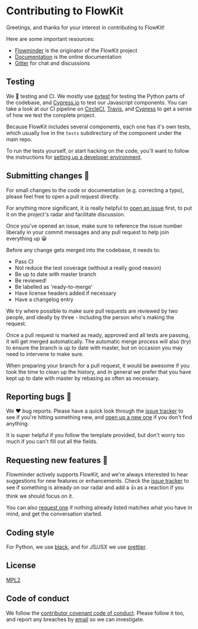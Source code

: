 # Contributing to FlowKit

Greetings, and thanks for your interest in contributing to FlowKit!

Here are some important resources:

  * [Flowminder](https://flowminder.org) is the originator of the FlowKit project
  * [Documentation](https://flowkit.xyz) is the online documentation
  * [Gitter](https://gitter.im/Flowminder/FlowKit) for chat and discussions

## Testing

We :green_heart: testing and CI. We mostly use [pytest](https://docs.pytest.org/en/latest/) for testing the Python parts of the codebase, and [Cypress.io](https://cypress.io) to test our Javascript components. You can take a look at our CI pipeline on [CircleCI](https://circleci.com/gh/Flowminder/workflows/FlowKit), [Travis](https://travis-ci.com/Flowminder/FlowKit), and [Cypress](https://dashboard.cypress.io/projects/67obxt/runs) to get a sense of how we test the complete project.

Because FlowKit includes several components, each one has it's own tests, which usually live in the `tests` subdirectory of the component under the main repo.

To run the tests yourself, or start hacking on the code, you'll want to follow the instructions for [setting up  a developer environment](https://flowkit.xyz/developer/dev_environment_setup/).

## Submitting changes :hammer:

For small changes to the code or documentation (e.g. correcting a typo), please feel free to open a pull request directly.

For anything more significant, it is really helpful to [open an issue](https://github.com/Flowminder/FlowKit/issues/new/choose) first, to put it on the project's radar and facilitate discussion.

Once you've opened an issue, make sure to reference the issue number liberally in your commit messages and any pull request to help join everything up :grinning:

Before any change gets merged into the codebase, it needs to:

- Pass CI
- Not reduce the test coverage (without a really good reason)
- Be up to date with master branch
- Be reviewed!
- Be labelled as 'ready-to-merge'
- Have license headers added if necessary
- Have a changelog entry

We try where possible to make sure pull requests are reviewed by two people, and ideally by three - including the person who's making the request.

Once a pull request is marked as ready, approved and all tests are passing, it will get merged automatically. The automatic merge process will also (try) to ensure the branch is up to date with master, but on occasion you may need to intervene to make sure.

When preparing your branch for a pull request, it would be awesome if you took the time to clean up the history, and in general we prefer that you have kept up to date with master by rebasing as often as necessary.
    
## Reporting bugs :bug:

We :heart: bug reports. Please have a quick look through the [issue tracker](https://github.com/Flowminder/FlowKit/issues?utf8=✓&q=is%3Aissue+is%3Aopen+label%3Abug+) to see if you're hitting something new, and [open up a new one](https://github.com/Flowminder/FlowKit/issues/new?template=bug_report.md) if you don't find anything.

It is super helpful if you follow the template provided, but don't worry too much if you can't fill out all the fields. 

## Requesting new features :rocket:

Flowminder actively supports FlowKit, and we're always interested to hear suggestions for new features or enhancements. Check the [issue tracker](https://github.com/Flowminder/FlowKit/issues?q=is%3Aissue+is%3Aopen+label%3Aenhancement) to see if something is already on our radar and add a :+1: as a reaction if you think we should focus on it.

You can also [request one](https://github.com/Flowminder/FlowKit/issues/new?template=feature_request.md) if nothing already listed matches what you have in mind, and get the conversation started.

## Coding style

For Python, we use [black](https://github.com/python/black), and for JS/JSX we use [prettier](https://github.com/prettier/prettier).

## License

[MPL2](https://github.com/Flowminder/FlowKit/blob/master/LICENSE)

## Code of conduct

We follow the [contributor covenant code of conduct](https://github.com/Flowminder/FlowKit/blob/master/.github/CODE_OF_CONDUCT.md). Please follow it too, and report any breaches by [email](mailto:flowkit@flowminder.org[?subject=Conduct]) so we can investigate.
